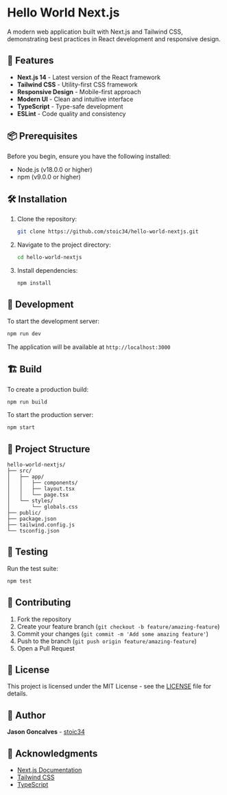 # Hello World Next.js

A modern web application built with Next.js and Tailwind CSS, demonstrating best practices in React development and responsive design.

## 🚀 Features

- **Next.js 14** - Latest version of the React framework
- **Tailwind CSS** - Utility-first CSS framework
- **Responsive Design** - Mobile-first approach
- **Modern UI** - Clean and intuitive interface
- **TypeScript** - Type-safe development
- **ESLint** - Code quality and consistency

## 📦 Prerequisites

Before you begin, ensure you have the following installed:
- Node.js (v18.0.0 or higher)
- npm (v9.0.0 or higher)

## 🛠️ Installation

1. Clone the repository:
   ```bash
   git clone https://github.com/stoic34/hello-world-nextjs.git
   ```

2. Navigate to the project directory:
   ```bash
   cd hello-world-nextjs
   ```

3. Install dependencies:
   ```bash
   npm install
   ```

## 🚀 Development

To start the development server:

```bash
npm run dev
```

The application will be available at `http://localhost:3000`

## 🏗️ Build

To create a production build:

```bash
npm run build
```

To start the production server:

```bash
npm start
```

## 📝 Project Structure

```
hello-world-nextjs/
├── src/
│   ├── app/
│   │   ├── components/
│   │   ├── layout.tsx
│   │   └── page.tsx
│   └── styles/
│       └── globals.css
├── public/
├── package.json
├── tailwind.config.js
└── tsconfig.json
```

## 🧪 Testing

Run the test suite:

```bash
npm test
```

## 🤝 Contributing

1. Fork the repository
2. Create your feature branch (`git checkout -b feature/amazing-feature`)
3. Commit your changes (`git commit -m 'Add some amazing feature'`)
4. Push to the branch (`git push origin feature/amazing-feature`)
5. Open a Pull Request

## 📄 License

This project is licensed under the MIT License - see the [LICENSE](LICENSE) file for details.

## 👥 Author

**Jason Goncalves** - [stoic34](https://github.com/stoic34)

## 🙏 Acknowledgments

- [Next.js Documentation](https://nextjs.org/docs)
- [Tailwind CSS](https://tailwindcss.com)
- [TypeScript](https://www.typescriptlang.org)